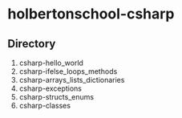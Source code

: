 # holbertonschool-csharp
## Directory
1) csharp-hello_world
2) csharp-ifelse_loops_methods
3) csharp-arrays_lists_dictionaries
4) csharp-exceptions
5) csharp-structs_enums
6) csharp-classes
